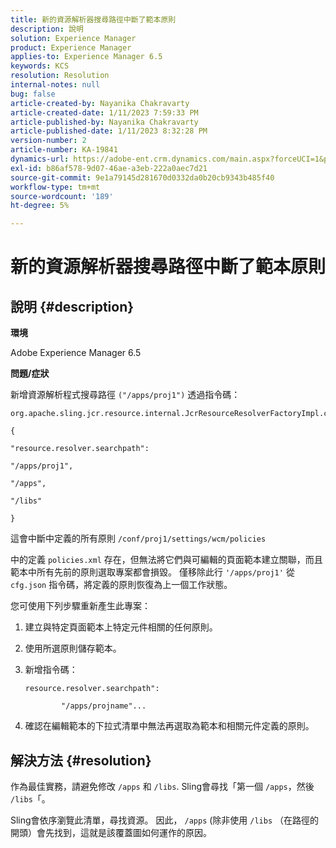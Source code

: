 ```yaml
---
title: 新的資源解析器搜尋路徑中斷了範本原則
description: 說明
solution: Experience Manager
product: Experience Manager
applies-to: Experience Manager 6.5
keywords: KCS
resolution: Resolution
internal-notes: null
bug: false
article-created-by: Nayanika Chakravarty
article-created-date: 1/11/2023 7:59:33 PM
article-published-by: Nayanika Chakravarty
article-published-date: 1/11/2023 8:32:28 PM
version-number: 2
article-number: KA-19841
dynamics-url: https://adobe-ent.crm.dynamics.com/main.aspx?forceUCI=1&pagetype=entityrecord&etn=knowledgearticle&id=0d136574-ea91-ed11-aad1-6045bd006e5a
exl-id: b86af578-9d07-46ae-a3eb-222a0aec7d21
source-git-commit: 9e1a79145d281670d0332da0b20cb9343b485f40
workflow-type: tm+mt
source-wordcount: '189'
ht-degree: 5%

---
```


# 新的資源解析器搜尋路徑中斷了範本原則

## 說明 {#description}


<b>環境</b>

Adobe Experience Manager 6.5

<b>問題/症狀</b>

新增資源解析程式搜尋路徑 `("/apps/proj1")` 透過指令碼：


```
org.apache.sling.jcr.resource.internal.JcrResourceResolverFactoryImpl.cfg.json

{

"resource.resolver.searchpath":

"/apps/proj1",

"/apps",

"/libs"

}
```


這會中斷中定義的所有原則 `/conf/proj1/settings/wcm/policies`

中的定義 `policies.xml` 存在，但無法將它們與可編輯的頁面範本建立關聯，而且範本中所有先前的原則選取專案都會損毀。 僅移除此行 `'/apps/proj1'` 從 `cfg.json` 指令碼，將定義的原則恢復為上一個工作狀態。

您可使用下列步驟重新產生此專案：

1. 建立與特定頁面範本上特定元件相關的任何原則。


2. 使用所選原則儲存範本。


3. 新增指令碼：




   ```
   resource.resolver.searchpath":
   
           "/apps/projname"...
   ```



4. 確認在編輯範本的下拉式清單中無法再選取為範本和相關元件定義的原則。



## 解決方法 {#resolution}


作為最佳實務，請避免修改 `/apps` 和 `/libs`. Sling會尋找「第一個 `/apps`，然後 `/libs`「。

Sling會依序瀏覽此清單，尋找資源。 因此， `/apps` (除非使用 `/libs` （在路徑的開頭）會先找到，這就是該覆蓋圖如何運作的原因。
